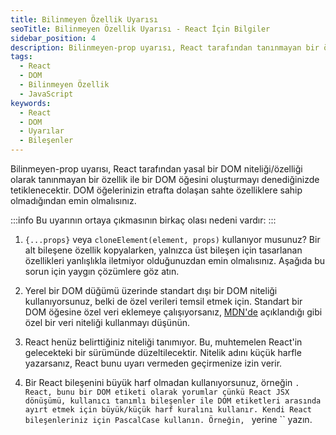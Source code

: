 ```yaml
---
title: Bilinmeyen Özellik Uyarısı
seoTitle: Bilinmeyen Özellik Uyarısı - React İçin Bilgiler
sidebar_position: 4
description: Bilinmeyen-prop uyarısı, React tarafından tanınmayan bir özellik ile bir DOM öğesi oluşturulmaya çalışıldığında tetiklenir. Bu kılavuz, bu uyarının olası nedenlerine ve çözümlerine odaklanmaktadır.
tags: 
  - React
  - DOM
  - Bilinmeyen Özellik
  - JavaScript
keywords: 
  - React
  - DOM
  - Uyarılar
  - Bileşenler
---
```

Bilinmeyen-prop uyarısı, React tarafından yasal bir DOM niteliği/özelliği olarak tanınmayan bir özellik ile bir DOM öğesini oluşturmayı denediğinizde tetiklenecektir. DOM öğelerinizin etrafta dolaşan sahte özelliklere sahip olmadığından emin olmalısınız.

:::info
Bu uyarının ortaya çıkmasının birkaç olası nedeni vardır:
:::

1. `{...props}` veya `cloneElement(element, props)` kullanıyor musunuz? Bir alt bileşene özellik kopyalarken, yalnızca üst bileşen için tasarlanan özellikleri yanlışlıkla iletmiyor olduğunuzdan emin olmalısınız. Aşağıda bu sorun için yaygın çözümlere göz atın.

2. Yerel bir DOM düğümü üzerinde standart dışı bir DOM niteliği kullanıyorsunuz, belki de özel verileri temsil etmek için. Standart bir DOM öğesine özel veri eklemeye çalışıyorsanız, [MDN'de](https://developer.mozilla.org/en-US/docs/Web/Guide/HTML/Using_data_attributes) açıklandığı gibi özel bir veri niteliği kullanmayı düşünün.

3. React henüz belirttiğiniz niteliği tanımıyor. Bu, muhtemelen React'in gelecekteki bir sürümünde düzeltilecektir. Nitelik adını küçük harfle yazarsanız, React bunu uyarı vermeden geçirmenize izin verir.

4. Bir React bileşenini büyük harf olmadan kullanıyorsunuz, örneğin ``. React, bunu bir DOM etiketi olarak yorumlar çünkü React JSX dönüşümü, kullanıcı tanımlı bileşenler ile DOM etiketleri arasında ayırt etmek için büyük/küçük harf kuralını kullanır. Kendi React bileşenleriniz için PascalCase kullanın. Örneğin, `` yerine `` yazın.